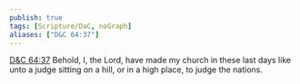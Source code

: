 ```yaml
---
publish: true
tags: [Scripture/DaC, noGraph]
aliases: ["D&C 64:37"]
---
```

[D&C 64:37](https://churchofjesuschrist.org/study/scriptures/dc-testament/dc/64?lang=eng&id=p37#p37) Behold, I, the Lord, have made my church in these last days like unto a judge sitting on a hill, or in a high place, to judge the nations.
